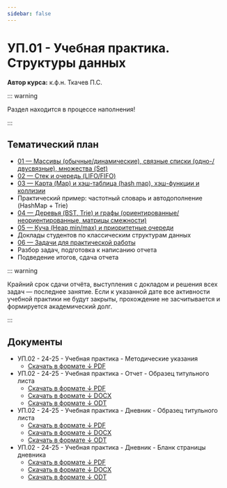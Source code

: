 ```yaml
---
sidebar: false
---
```


# УП.01 - Учебная практика. Структуры данных

**Автор курса:** к.ф.н. Ткачев П.С.

::: warning

Раздел находится в процессе наполнения!

:::

## Тематический план

- [01 — Массивы (обычные/динамические), связные списки (одно-/двусвязные), множества (Set)](./lectures/01_arrays_lists_set.md)
- [02 — Стек и очередь (LIFO/FIFO)](./lectures/02_stack_queue.md)
- [03 — Карта (Map) и хэш-таблица (hash map), хэш-функции и коллизии](./lectures/03_map_hash.md)
- Практический пример: частотный словарь и автодополнение (HashMap + Trie)
- [04 — Деревья (BST, Trie) и графы (ориентированные/неориентированные, матрицы смежности)](./lectures/04_trees_trie_graphs.md)
- [05 — Куча (Heap min/max) и приоритетные очереди](./lectures/05_heap_priority_queue.md)
- Доклады студентов по классическим структурам данных
- [06 — Задачи для практической работы](./practicals/01_tasks.md)
- Разбор задач, подготовка к написанию отчета
- Подведение итогов, сдача отчета

::: warning

Крайний срок сдачи отчёта, выступления с докладом и решения всех задач — последнее занятие. Если к указанной дате все активности учебной практики не будут закрыты, прохождение не засчитывается и формируется академический долг.

:::

## Документы

- УП.02 - 24-25 - Учебная практика - Методические указания
  - [Скачать в формате ↓ PDF](https://docs.google.com/document/d/1b8UYRHqDZa3OlaFQRpTIwMFzLZPlzBYjMfB6E_o1tO4/export?format=pdf)
- УП.02 - 24-25 - Учебная практика - Отчет - Образец титульного листа
  - [Скачать в формате ↓ PDF](https://docs.google.com/document/d/1wZDWa4OtGCU3v5QdQQYHG2OOPHdCu6A-T9dSDr4TI74/export?format=pdf)
  - [Скачать в формате ↓ DOCX](https://docs.google.com/document/d/1wZDWa4OtGCU3v5QdQQYHG2OOPHdCu6A-T9dSDr4TI74/export?format=docx)
  - [Скачать в формате ↓ ODT](https://docs.google.com/document/d/1wZDWa4OtGCU3v5QdQQYHG2OOPHdCu6A-T9dSDr4TI74/export?format=odt)
- УП.02 - 24-25 - Учебная практика - Дневник - Образец титульного листа
  - [Скачать в формате ↓ PDF](https://docs.google.com/document/d/1QVvgu2FTGzxPipYbKdMX3h2O_dei5t2oBIzm7vbEPW4/export?format=pdf)
  - [Скачать в формате ↓ DOCX](https://docs.google.com/document/d/1QVvgu2FTGzxPipYbKdMX3h2O_dei5t2oBIzm7vbEPW4/export?format=docx)
  - [Скачать в формате ↓ ODT](https://docs.google.com/document/d/1QVvgu2FTGzxPipYbKdMX3h2O_dei5t2oBIzm7vbEPW4/export?format=odt)
- УП.02 - 24-25 - Учебная практика - Дневник - Бланк страницы дневника
  - [Скачать в формате ↓ PDF](https://docs.google.com/document/d/1pW8WkveB3VELvnnFEdZC58pKuiU4cLHARZfyQOmWrR0/export?format=pdf)
  - [Скачать в формате ↓ DOCX](https://docs.google.com/document/d/1pW8WkveB3VELvnnFEdZC58pKuiU4cLHARZfyQOmWrR0/export?format=docx)
  - [Скачать в формате ↓ ODT](https://docs.google.com/document/d/1pW8WkveB3VELvnnFEdZC58pKuiU4cLHARZfyQOmWrR0/export?format=odt)
